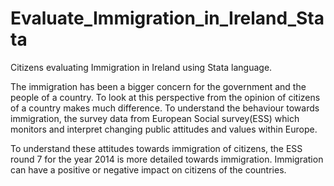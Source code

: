 # Evaluate_Immigration_in_Ireland_Stata
Citizens evaluating Immigration in Ireland using Stata language.

The immigration has been a bigger concern for the government and the people of a country. To look
at this perspective from the opinion of citizens of a country makes much difference. To understand
the behaviour towards immigration, the survey data from European Social survey(ESS) which
monitors and interpret changing public attitudes and values within Europe.

To understand these attitudes towards immigration of citizens, the ESS round 7 for the year 2014 is
more detailed towards immigration. Immigration can have a positive or negative impact on citizens of
the countries.
